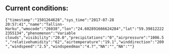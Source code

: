 ## Current conditions: 
 ``` {"timestamp":"1501264628","sys_time":"2017-07-28 20:57:41","name":"Tallinn-Harku","wmocode":"26038","lon":"24.602891666624284","lat":"59.398122222355134","phenomenon":"Variable clouds","visibility":"20.0","precipitations":"0","airpressure":"1006.5","relativehumidity":"62","airtemperature":"19.1","winddirection":"209","windspeed":"2.5","windspeedmax":"4.7","NA":"","NA":""} ```
